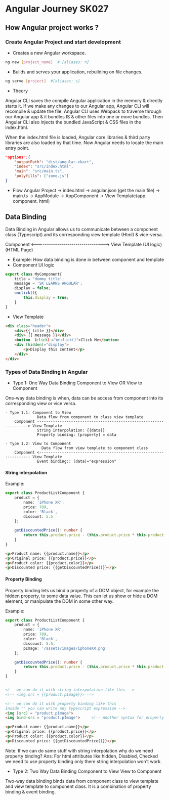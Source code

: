 # Angular Journey SK027

## How Angular project works ?

### Create Angular Project and start development

- Creates a new Angular workspace.

```bash
ng new [project_name]  # [aliases: n]
```

- Builds and serves your application, rebuilding on file changes.

```bash
ng serve [project]  #[aliases: s]
```

- Theory

Angular CLI saves the compile Angular application in the memory & directly starts it. If we make any changes to our Angular app, Angular CLI will recompile & update the file. Angular CLI uses Webpack to traverse through our Angular app & it bundles IS & other files into one or more bundles. Then Angular CLI also injects the bundled JavaScript & CSS files in the index.html.

When the index.html file is loaded, Angular core libraries & third party libraries are also loaded by that time. Now Angular needs to locate the main entry point.

```json
"options":{
    "outputPath": "dist/angular-ekart",
    "index": "src/index.html",
    "main": "src/main.ts",
    "polyfills": ["zone.js"]
}
```

- Flow
  Angular Project -> index.html -> angular.json (get the main file) -> main.ts -> AppModule -> AppComponent -> View Template(app. component. html)

## Data Binding

Data Binding in Angular allows us to communicate between a component class (Typescript) and its corresponding view template (Html) & vice-versa.

Component <---------------------------------> View Template
(UI logic) (HTML Page)

- Example: How data binding is done in between component and template
- Component UI logic

```typescript
export class MyComponent{
    title = "dummy title';
    message = 'SK LEARNS ANGULAR';
    display = false;
    onclick(){
        this.display = true;
    }
}
```

- View Template

```html
<div class="header">
    <div>{{ title }}</div>
    <div> {{ message }}</div>
    <button （click）="onclick()">Click Me</button>
    <div [hidden]="display">
        <p>Display this content</p>
    </div>
</div>
```

### Types of Data Binding in Angular

- Type 1: One Way Data Binding 
Component to View OR View to Component

One-way data binding is when, data can be access from component into its corresponding view or vice versa.


    - Type 1.1: Component to View
                  Data flow from component to class view template
        Component ------------------------------------------------------------------> View Template
                  String interpolation: {{data}}
                  Property binding: [property] = data
    
    - Type 1.2: View to Component
                    Data flow from view template to component class
        Component <------------------------------------------------------------------ View Template
                  Event binding:: (data)="expression"



#### String interpolation

Example:
```typescript
export class ProductListComponent {
    product = {
        name: 'iPhone XR',
        price: 789,
        color: 'Black',
        discount: 5.5
    };

    getDiscountedPrice(): number {
        return this.product.price - (this.product.price * this.product.discount / 100);
    }
}

```

```html
<p>Product name: {{product.name}}</p>
<p>Original price: {{product.price}}</p>
<p>Product color: {{product.color}}</p>
<p>Discounted price: {{getDiscountedPrice()}}</p>

```


#### Property Binding
Property binding lets us bind a property of a DOM object, for example the hidden property, to some data value. This can let us show or hide a DOM element, or manipulate the DOM in some other way.

Example:
```typescript
export class ProductListComponent {
    product = {
        name: 'iPhone XR',
        price: 789,
        color: 'Black',
        discount: 5.5,
        pImage: '/assets/images/iphoneXR.png'
    };

    getDiscountedPrice(): number {
        return this.product.price - (this.product.price * this.product.discount / 100);
    }
}

```

```html

<!-- we can do it with string interpolation like this -->
<!-- <img src = {{product.pImage}}> -->

<!-- we can do it with property binding like this
Inside "" you can write any typescript expression -->
<img [src] = "product.pImage">
<img bind-src = "product.pImage">     <!-- Another syntax for property binding -->

<p>Product name: {{product.name}}</p>
<p>Original price: {{product.price}}</p>
<p>Product color: {{product.color}}</p>
<p>Discounted price: {{getDiscountedPrice()}}</p>

```


Note: If we can do same stuff with string interpolation why do we need property binding?
Ans: For html attributes like hidden, Disabled, Checked we need to use property binding only there string interpolation won't work.

- Type 2: Two Way Data Binding
Component to View View to Component

Two-way data binding binds data from component class to view template and view template to component class. It is a combination of property binding & event binding.

